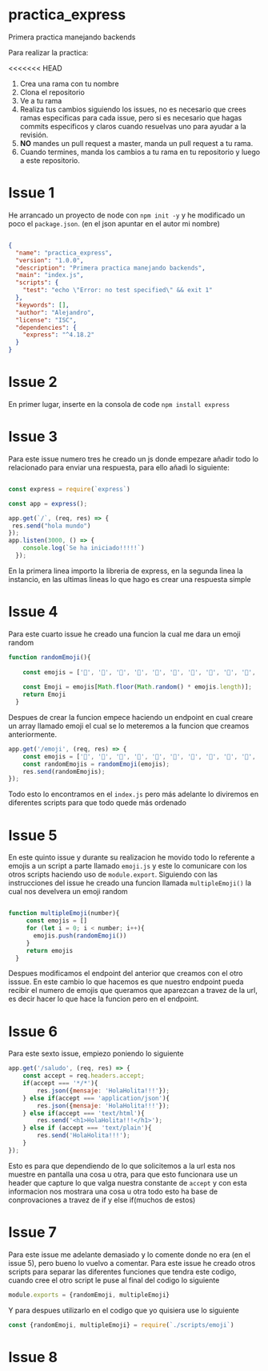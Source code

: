 # practica_express
Primera practica manejando backends

Para realizar la practica:

<<<<<<< HEAD
1. Crea una rama con tu nombre
2. Clona el repositorio
3. Ve a tu rama
4. Realiza tus cambios siguiendo los issues, no es necesario que crees ramas especificas para cada issue, pero si es necesario que hagas commits especificos y claros cuando resuelvas uno para ayudar a la revisión.
5. **NO** mandes un pull request a master, manda un pull request a tu rama.
6. Cuando termines, manda los cambios a tu rama en tu repositorio y luego a este repositorio.


# Issue 1

He arrancado un proyecto de node con `npm init -y` y he modificado un poco el `package.json`. (en el json apuntar en el autor mi nombre)

```json

{
  "name": "practica_express",
  "version": "1.0.0",
  "description": "Primera practica manejando backends",
  "main": "index.js",
  "scripts": {
    "test": "echo \"Error: no test specified\" && exit 1"
  },
  "keywords": [],
  "author": "Alejandro",
  "license": "ISC",
  "dependencies": {
    "express": "^4.18.2"
  }
}
```




# Issue 2

En primer lugar, inserte en la consola de code `npm install express` 


# Issue 3

Para este issue numero tres he creado un js donde empezare añadir todo lo relacionado para enviar una respuesta, para ello añadi lo siguiente:

```js

const express = require(`express`)

const app = express();

app.get(`/`, (req, res) => {
 res.send("hola mundo")
});
app.listen(3000, () => {
    console.log(`Se ha iniciado!!!!!`)
  });
```
En la primera linea importo la libreria de express, en la segunda linea la instancio, en las ultimas lineas lo que hago es crear una respuesta simple 


# Issue 4 

Para este cuarto issue he creado una funcion la cual me dara un emoji random

```js
function randomEmoji(){
  
    const emojis = ['🍇', '🍈', '🍉', '🍊', '🍋', '🍌', '🍍', '🍎', '🍏', '🍐', '🍑', '🍒', '🍓', '🥝', '🍅', '🥥', '🥑', '🍆', '🥔', '🥕']
    
    const Emoji = emojis[Math.floor(Math.random() * emojis.length)];
    return Emoji
  }

```
Despues de crear la funcion empece haciendo un endpoint en cual creare un array llamado emoji el cual se lo meteremos a la funcion que creamos anteriormente.

```js
app.get('/emoji', (req, res) => {
    const emojis = ['🍇', '🍈', '🍉', '🍊', '🍋', '🍌', '🍍', '🍎', '🍏', '🍐', '🍑', '🍒', '🍓', '🥝', '🍅', '🥥', '🥑', '🍆', '🥔', '🥕'];
    const randomEmojis = randomEmoji(emojis);
    res.send(randomEmojis);
});

```
Todo esto lo encontramos en el `index.js` pero más adelante lo diviremos en diferentes scripts para que todo quede más ordenado


# Issue 5

En este quinto issue y durante su realizacion he movido todo lo referente a emojis a un script a parte llamado `emoji.js` y este lo comunicare con los otros scripts haciendo uso de `module.export`. Siguiendo con las instrucciones del issue he creado una funcion llamada `multipleEmoji()` la cual nos develvera un emoji random

```js

function multipleEmoji(number){
     const emojis = []
     for (let i = 0; i < number; i++){
       emojis.push(randomEmoji())
     }
     return emojis
  }
```

Despues modificamos el endpoint del anterior que creamos con el otro isssue. En este cambio lo que hacemos es que nuestro endpoint pueda recibir el numero de emojis que queramos que aparezcan a travez de la url, es decir hacer lo que hace la funcion pero en el endpoint.


# Issue 6 

Para este sexto issue, empiezo poniendo lo siguiente

```js
app.get('/saludo', (req, res) => {
    const accept = req.headers.accept; 
    if(accept === '*/*'){
        res.json({mensaje: 'HolaHolita!!!'});
    } else if(accept === 'application/json'){
        res.json({mensaje: 'HolaHolita!!!'});
    } else if(accept === 'text/html'){
        res.send('<h1>HolaHolita!!!</h1>');
    } else if (accept === 'text/plain'){
        res.send('HolaHolita!!!');
    } 
});
```

Esto es para que dependiendo de lo que solicitemos a la url esta nos muestre en pantalla una cosa u otra, para que esto funcionara use un header que capture lo que valga nuestra constante de `accept` y con esta informacion nos mostrara una cosa u otra todo esto ha base de conprovaciones a travez de if y else if(muchos de estos)

# Issue 7

Para este issue me adelante demasiado y lo comente donde no era (en el issue 5), pero bueno lo vuelvo a comentar. Para este issue he creado otros scripts para separar las diferentes funciones que tendra este codigo, cuando cree el otro script le puse al final del codigo lo siguiente 

```js
module.exports = {randomEmoji, multipleEmoji}
```

Y para despues utilizarlo en el codigo que yo quisiera use lo siguiente 

```js
const {randomEmoji, multipleEmoji} = require(`./scripts/emoji`)
```

# Issue 8 

